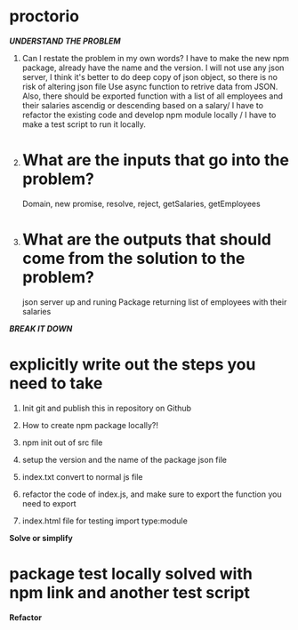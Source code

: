 # proctorio

**_UNDERSTAND THE PROBLEM_**

1. Can I restate the problem in my own words?
   I have to make the new npm package, already have the name and the version. I will not use any json server, I think it's better to do deep copy of json object, so there is no risk of altering json file
   Use async function to retrive data from JSON.
   Also, there should be exported function with a list of all employees and their salaries ascendig or descending based on a salary/
   I have to refactor the existing code and develop npm module locally / I have to make a test script to run it locally.

2. # What are the inputs that go into the problem?

   Domain, new promise, resolve, reject, getSalaries, getEmployees

3. # What are the outputs that should come from the solution to the problem?
   json server up and runing
   Package returning list of employees with their salaries

**_BREAK IT DOWN_**

# explicitly write out the steps you need to take

1. Init git and publish this in repository on Github

2. How to create npm package locally?!

3. npm init out of src file

4. setup the version and the name of the package json file

5. index.txt convert to normal js file

6. refactor the code of index.js, and make sure to export the function you need to export

7. index.html file for testing import type:module

**Solve or simplify**

# package test locally solved with npm link and another test script

**Refactor**
